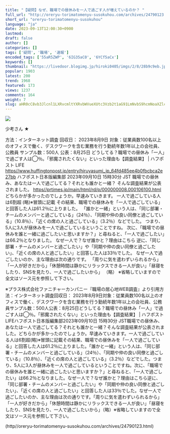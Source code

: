 ```yaml
---
title: "【疑問】なぜ、職場での昼休みを一人で過ごす人が増えているのか？ "
full_url: "http://oreryu-torimatomenyu-susokuhou.com/archives/24790123.html"
short_url: "oreryu-torimatomenyu-susokuhou"
language: "ja"
date: 2023-09-13T12:00:30+0900
lastmod: 
draft: false
author: []
categories: []
tags: ['疑問', '職場', '速報']
encoded_tags: ['55aR5ZWP', '6IG35aC0', '6YCf5aCx']
keywords: []
thumbnail: "https://livedoor.blogimg.jp/hiroki0405/imgs/2/8/28b9c9eb.jpg"
popular: 1903
latest: 200
trend: 1968
featured: 173
views: 1237
comments: 164
weight: 7
slug: aHR0cC8vb3Jlcnl1LXRvcmltYXRvbWVueXUtc3Vzb2t1aG91LmNvbS9hcmNoaXZlcy8yNDc5MDEyMy5odG1s
---
```


![](https://livedoor.blogimg.jp/hiroki0405/imgs/2/8/28b9c9eb.jpg)

<div><p>少考さん ★ </p> 方法：インターネット調査 回収日： 2023年8月9日 対象：従業員数100名以上のオフィスで働く、デスクワークを含む業務を行う勤続年数1年以上の会社員、公務員 サンプル数：500人 公表：8月25日 どうしてる？職場での昼休み「一人」で過ごす人は◯％。「邪魔されたくない」といった理由も【調査結果】 | ハフポスト LIFE <a target='_blank' href='https//www.huffingtonpost.jp/entry/hiruyasumi_jp_64fd485ee4b0fbcbca2e27bb'>https//www.huffingtonpost.jp/entry/hiruyasumi_jp_64fd485ee4b0fbcbca2e27bb</a> ハフポスト日本版編集部 2023年09月10日 15時30分 JST 職場での昼休み、あなたは一人で過ごしてる？それとも誰かと一緒？ そんな調査結果が公表されました。 <a target='_blank' href='https//prtimes.jp/main/html/rd/p/000000008.000106100.html'>https//prtimes.jp/main/html/rd/p/000000008.000106100.html</a> どちらかが多かったのでしょうか。早速みていきます。 一人で過ごしている人は6割超 (略)※冒頭に記載 その結果、職場での昼休みを「一人で過ごしている」と回答した人は61.2％に上りました。 「誰かと一緒」という人は、「同じ部署・チームのメンバーと過ごしている」（24％）、「同期や仲の良い同僚と過ごしている」（10.8％）、「近くの席の人と過ごしている」（3.2％）などでした。 つまり、5人に3人が昼休みを一人で過ごしているということですね。 次に、「職場での昼休みを誰と一緒に過ごしたいと思いますか？」と尋ねると、「一人で過ごしたい」は66.2％となりました。 なぜ一人で？なぜ誰かと？理由はこちら 逆に、「同じ部署・チームのメンバーと過ごしたい」や「同期や仲の良い同僚と過ごしたい」、「近くの席の人と過ごしたい」と回答した人は33％でした。 なぜ一人で過ごしたいのか、主な理由は次の通りです。 「周りに気を遣わずいられるから」「一人が好きだから」「休憩時間は静かにリラックスできる一人が良い」「昼寝をしたり、SNSを見たり、一人で過ごしたいから」 （略） ※省略していますので全文はソース元を参照して下さい。 <p>※プラス株式会社ファニチャーカンパニー『職場の居心地WEB調査』より引用方法：インターネット調査回収日： 2023年8月9日対象：従業員数100名以上のオフィスで働く、デスクワークを含む業務を行う勤続年数1年以上の会社員、公務員サンプル数：500人公表：8月25日どうしてる？職場での昼休み「一人」で過ごす人は◯％。「邪魔されたくない」といった理由も【調査結果】 | ハフポスト LIFEハフポスト日本版編集部2023年09月10日 15時30分 JST職場での昼休み、あなたは一人で過ごしてる？それとも誰かと一緒？そんな調査結果が公表されました。どちらかが多かったのでしょうか。早速みていきます。一人で過ごしている人は6割超(略)※冒頭に記載その結果、職場での昼休みを「一人で過ごしている」と回答した人は61.2％に上りました。「誰かと一緒」という人は、「同じ部署・チームのメンバーと過ごしている」（24％）、「同期や仲の良い同僚と過ごしている」（10.8％）、「近くの席の人と過ごしている」（3.2％）などでした。つまり、5人に3人が昼休みを一人で過ごしているということですね。次に、「職場での昼休みを誰と一緒に過ごしたいと思いますか？」と尋ねると、「一人で過ごしたい」は66.2％となりました。なぜ一人で？なぜ誰かと？理由はこちら逆に、「同じ部署・チームのメンバーと過ごしたい」や「同期や仲の良い同僚と過ごしたい」、「近くの席の人と過ごしたい」と回答した人は33％でした。なぜ一人で過ごしたいのか、主な理由は次の通りです。「周りに気を遣わずいられるから」「一人が好きだから」「休憩時間は静かにリラックスできる一人が良い」「昼寝をしたり、SNSを見たり、一人で過ごしたいから」（略）※省略していますので全文はソース元を参照して下さい。</p></div>

(http//oreryu-torimatomenyu-susokuhou.com/archives/24790123.html)
